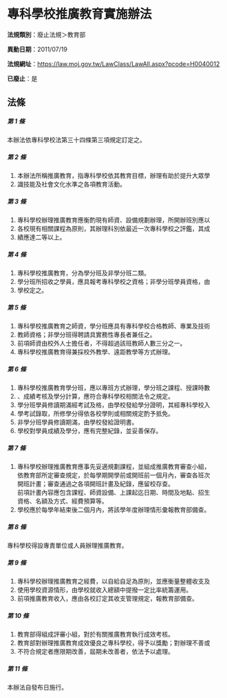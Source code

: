 # 專科學校推廣教育實施辦法

**法規類別**：廢止法規＞教育部

**異動日期**：2011/07/19  

**法規網址**：https://law.moj.gov.tw/LawClass/LawAll.aspx?pcode=H0040012

**已廢止**：是



## 法條
##### 第 1 條
本辦法依專科學校法第三十四條第三項規定訂定之。

##### 第 2 條
1. 本辦法所稱推廣教育，指專科學校依其教育目標，辦理有助於提升大眾學
1. 識技能及社會文化水準之各項教育活動。

##### 第 3 條
1. 專科學校辦理推廣教育應衡酌現有師資、設備規劃辦理，所開辦班別應以
1. 各校現有相關課程為原則，其辦理科別依最近一次專科學校之評鑑，其成
1. 績應達二等以上。

##### 第 4 條
1. 專科學校推廣教育，分為學分班及非學分班二類。
1. 學分班所招收之學員，應具報考專科學校之資格；非學分班學員資格，由
1. 學校定之。

##### 第 5 條
1. 專科學校推廣教育之師資，學分班應具有專科學校合格教師、專業及技術
1. 教師資格；非學分班得聘請具實務性專長者兼任之。
1. 前項師資由校外人士擔任者，不得超過該班教師人數三分之一。
1. 專科學校推廣教育得兼採校外教學、遠距教學等方式辦理。

##### 第 6 條
1. 專科學校推廣教育學分班，應以專班方式辦理，學分班之課程、授課時數
1. 、成績考核及學分計算，應符合專科學校相關法令之規定。
1. 學分班學員修讀期滿經考試及格，由學校發給學分證明，其經專科學校入
1. 學考試錄取，所修學分得依各校學則或相關規定酌予抵免。
1. 非學分班學員修讀期滿，由學校發給證明書。
1. 學校對學員成績及學分，應有完整紀錄，並妥善保存。

##### 第 7 條
1. 專科學校辦理推廣教育應事先妥適規劃課程，並組成推廣教育審查小組，  
依教育部所定審查規定，於每學期開學前或開班前一個月內，審查各班次  
開班計畫；審查通過之各項開班計畫及紀錄，應留校存查。  
前項計畫內容應包含課程、師資設備、上課起迄日期、時間及地點、招生  
資格、名額及方式、經費預算等。
1. 學校應於每學年結束後二個月內，將該學年度辦理情形彙報教育部備查。

##### 第 8 條
專科學校得設專責單位或人員辦理推廣教育。

##### 第 9 條
1. 專科學校辦理推廣教育之經費，以自給自足為原則，並應衡量整體收支及
1. 使用學校資源情形，由學校就收入總額中提撥一定比率統籌運用。
1. 前項推廣教育收入，應由各校訂定其收支管理規定，報教育部備查。

##### 第 10 條
1. 教育部得組成評審小組，對於有關推廣教育執行成效考核。
1. 教育部對辦理推廣教育成效優良之專科學校，得予以獎勵；對辦理不善或
1. 不符合規定者應限期改善，屆期未改善者，依法予以處理。

##### 第 11 條
本辦法自發布日施行。


